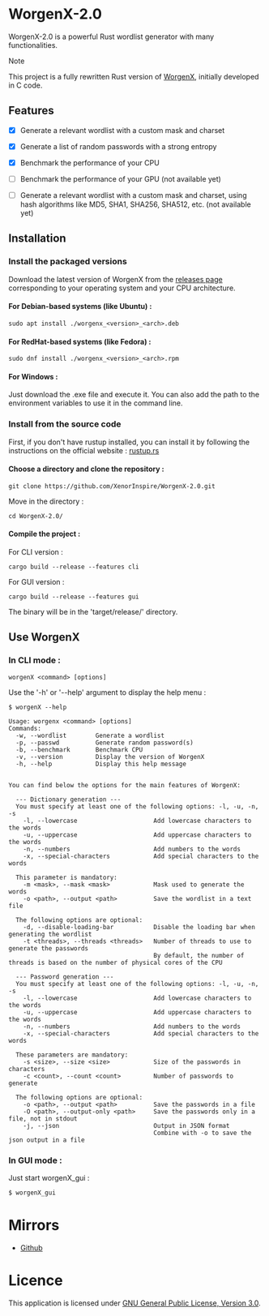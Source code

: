 # WorgenX-2.0

WorgenX-2.0 is a powerful Rust wordlist generator with many functionalities.<br>
> [!NOTE]  
> This project is a fully rewritten Rust version of <a href="https://github.com/XenorInspire/WorgenX">WorgenX</a>, initially developed in C code.


## Features

- [x] Generate a relevant wordlist with a custom mask and charset
- [x] Generate a list of random passwords with a strong entropy
- [x] Benchmark the performance of your CPU
- [ ] Benchmark the performance of your GPU (not available yet)
- [ ] Generate a relevant wordlist with a custom mask and charset, using hash algorithms like MD5, SHA1, SHA256, SHA512, etc. (not available yet)


## Installation


### Install the packaged versions

Download the latest version of WorgenX from the [releases page](https://github.com/XenorInspire/WorgenX-2.0/releases) corresponding to your operating system and your CPU architecture.

#### For Debian-based systems (like Ubuntu) :

```
sudo apt install ./worgenx_<version>_<arch>.deb
```

#### For RedHat-based systems (like Fedora) :

```
sudo dnf install ./worgenx_<version>_<arch>.rpm
```

#### For Windows :

Just download the .exe file and execute it. You can also add the path to the environment variables to use it in the command line.

### Install from the source code

First, if you don't have rustup installed, you can install it by following the instructions on the official website : [rustup.rs](https://rustup.rs/)

#### Choose a directory and clone the repository :  
```
git clone https://github.com/XenorInspire/WorgenX-2.0.git
```
Move in the directory :  
```
cd WorgenX-2.0/
```
#### Compile the project :

For CLI version : 
```
cargo build --release --features cli
```

For GUI version : 
```
cargo build --release --features gui
```

The binary will be in the 'target/release/' directory.

## Use WorgenX

### In CLI mode :

```
worgenX <command> [options]
```

Use the '-h' or '--help' argument to display the help menu :

```
$ worgenX --help

Usage: worgenx <command> [options]
Commands:
  -w, --wordlist        Generate a wordlist
  -p, --passwd          Generate random password(s)
  -b, --benchmark       Benchmark CPU
  -v, --version         Display the version of WorgenX
  -h, --help            Display this help message


You can find below the options for the main features of WorgenX:

  --- Dictionary generation ---
  You must specify at least one of the following options: -l, -u, -n, -s
    -l, --lowercase                     Add lowercase characters to the words
    -u, --uppercase                     Add uppercase characters to the words
    -n, --numbers                       Add numbers to the words
    -x, --special-characters            Add special characters to the words

  This parameter is mandatory:
    -m <mask>, --mask <mask>            Mask used to generate the words
    -o <path>, --output <path>          Save the wordlist in a text file

  The following options are optional:
    -d, --disable-loading-bar           Disable the loading bar when generating the wordlist
    -t <threads>, --threads <threads>   Number of threads to use to generate the passwords
                                        By default, the number of threads is based on the number of physical cores of the CPU

  --- Password generation ---
  You must specify at least one of the following options: -l, -u, -n, -s
    -l, --lowercase                     Add lowercase characters to the words
    -u, --uppercase                     Add uppercase characters to the words
    -n, --numbers                       Add numbers to the words
    -x, --special-characters            Add special characters to the words

  These parameters are mandatory:
    -s <size>, --size <size>            Size of the passwords in characters
    -c <count>, --count <count>         Number of passwords to generate

  The following options are optional:
    -o <path>, --output <path>          Save the passwords in a file
    -O <path>, --output-only <path>     Save the passwords only in a file, not in stdout
    -j, --json                          Output in JSON format
                                        Combine with -o to save the json output in a file

```

### In GUI mode :

Just start worgenX_gui :
```bash
$ worgenX_gui
```

# Mirrors

- <a href="https://github.com/XenorInspire/WorgenX-2.0">Github</a>

# Licence

This application is licensed under [GNU General Public License, Version 3.0].

[GNU General Public License, Version 3.0]:
 http://www.gnu.org/licenses/gpl-3.0-standalone.html
